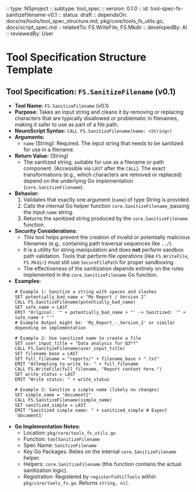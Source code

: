 :: type: NSproject
:: subtype: tool_spec
:: version: 0.1.0
:: id: tool-spec-fs-sanitizefilename-v0.1
:: status: draft
:: dependsOn: docs/ns/tools/tool_spec_structure.md, pkg/core/tools_fs_utils.go, docs/script_spec.md
:: relatedTo: FS.WriteFile, FS.Mkdir
:: developedBy: AI
:: reviewedBy: User

# Tool Specification Structure Template

## Tool Specification: `FS.SanitizeFilename` (v0.1)

* **Tool Name:** `FS.SanitizeFilename` (v0.1)
* **Purpose:** Takes an input string and cleans it by removing or replacing characters that are typically disallowed or problematic in filenames, making it safer to use as part of a file path.
* **NeuroScript Syntax:** `CALL FS.SanitizeFilename(name: <String>)`
* **Arguments:**
    * `name` (String): Required. The input string that needs to be sanitized for use in a filename.
* **Return Value:** (String)
    * The sanitized string, suitable for use as a filename or path component. (Accessible via `LAST` after the `CALL`). The exact transformations (e.g., which characters are removed or replaced) depend on the underlying Go implementation (`core.SanitizeFilename`).
* **Behavior:**
    1.  Validates that exactly one argument (`name`) of type String is provided.
    2.  Calls the internal Go helper function `core.SanitizeFilename`, passing the input `name` string.
    3.  Returns the sanitized string produced by the `core.SanitizeFilename` function.
* **Security Considerations:**
    * This tool helps prevent the creation of invalid or potentially malicious filenames (e.g., containing path traversal sequences like `../`).
    * It is a utility for string manipulation and does **not** perform sandbox path validation. Tools that perform file operations (like `FS.WriteFile`, `FS.Mkdir`) must still use `SecureFilePath` for proper sandboxing.
    * The effectiveness of the sanitization depends entirely on the rules implemented in the `core.SanitizeFilename` Go function.
* **Examples:**
    ```neuroscript
    # Example 1: Sanitize a string with spaces and slashes
    SET potentially_bad_name = "My Report / Version 2"
    CALL FS.SanitizeFilename(potentially_bad_name)
    SET safe_name = LAST
    EMIT "Original: '" + potentially_bad_name + "' -> Sanitized: '" + safe_name + "'"
    # Example Output might be: 'My_Report_-_Version_2' or similar depending on implementation

    # Example 2: Use sanitized name to create a file
    SET user_input_title = "Data analysis for Q3*?"
    CALL FS.SanitizeFilename(user_input_title)
    SET filename_base = LAST
    SET full_filename = "reports/" + filename_base + ".txt"
    EMIT "Attempting to write to: " + full_filename
    CALL FS.WriteFile(full_filename, "Report content here.")
    SET write_status = LAST
    EMIT "Write status: " + write_status

    # Example 3: Sanitize a simple name (likely no changes)
    SET simple_name = "document1"
    CALL FS.SanitizeFilename(simple_name)
    SET sanitized_simple = LAST
    EMIT "Sanitized simple name: " + sanitized_simple # Expect 'document1'
    ```
* **Go Implementation Notes:**
    * Location: `pkg/core/tools_fs_utils.go`
    * Function: `toolSanitizeFilename`
    * Spec Name: `SanitizeFilename`
    * Key Go Packages: Relies on the internal `core.SanitizeFilename` helper.
    * Helpers: `core.SanitizeFilename` (this function contains the actual sanitization logic).
    * Registration: Registered by `registerFsUtilTools` within `pkg/core/tools_fs.go`. Returns `string, nil`.